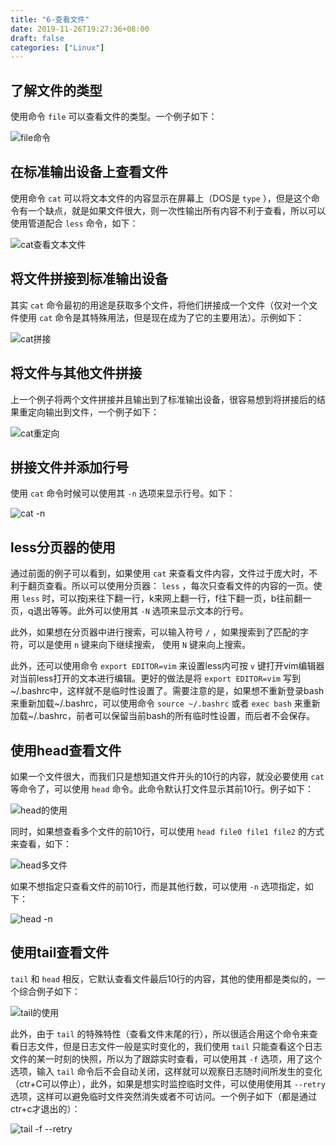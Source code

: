 ```yaml
---
title: "6-查看文件"
date: 2019-11-26T19:27:36+08:00
draft: false
categories: ["Linux"]
---
```


## 了解文件的类型
使用命令 `file` 可以查看文件的类型。一个例子如下：

![file命令][p0]

## 在标准输出设备上查看文件
使用命令 `cat` 可以将文本文件的内容显示在屏幕上（DOS是 `type` ），但是这个命令有一个缺点，就是如果文件很大，则一次性输出所有内容不利于查看，所以可以使用管道配合 `less` 命令，如下：

![cat查看文本文件][p1]

## 将文件拼接到标准输出设备
其实 `cat` 命令最初的用途是获取多个文件，将他们拼接成一个文件（仅对一个文件使用 `cat` 命令是其特殊用法，但是现在成为了它的主要用法）。示例如下：

![cat拼接][p2]

## 将文件与其他文件拼接
上一个例子将两个文件拼接并且输出到了标准输出设备，很容易想到将拼接后的结果重定向输出到文件，一个例子如下：

![cat重定向][p3]

## 拼接文件并添加行号
使用 `cat` 命令时候可以使用其 `-n` 选项来显示行号。如下：

![cat -n][p4]

## less分页器的使用
通过前面的例子可以看到，如果使用 `cat` 来查看文件内容，文件过于庞大时，不利于翻页查看。所以可以使用分页器： `less` ，每次只查看文件的内容的一页。使用 `less` 时，可以按j来往下翻一行，k来网上翻一行，f往下翻一页，b往前翻一页，q退出等等。此外可以使用其 `-N` 选项来显示文本的行号。

此外，如果想在分页器中进行搜索，可以输入符号 `/` ，如果搜索到了匹配的字符，可以是使用 `n` 键来向下继续搜索， 使用 `N` 键来向上搜索。

此外，还可以使用命令 `export EDITOR=vim` 来设置less内可按 `v` 键打开vim编辑器对当前less打开的文本进行编辑。更好的做法是将 `export EDITOR=vim` 写到~/.bashrc中，这样就不是临时性设置了。需要注意的是，如果想不重新登录bash来重新加载~/.bashrc，可以使用命令 `source ~/.bashrc` 或者 `exec bash` 来重新加载~/.bashrc，前者可以保留当前bash的所有临时性设置，而后者不会保存。

## 使用head查看文件
如果一个文件很大，而我们只是想知道文件开头的10行的内容，就没必要使用 `cat` 等命令了，可以使用 `head` 命令。此命令默认打文件显示其前10行。例子如下：

![head的使用][p5]

同时，如果想查看多个文件的前10行，可以使用 `head file0 file1 file2` 的方式来查看，如下：

![head多文件][p6]

如果不想指定只查看文件的前10行，而是其他行数，可以使用 `-n` 选项指定，如下：

![head -n][p7]

## 使用tail查看文件
 `tail` 和 `head` 相反，它默认查看文件最后10行的内容，其他的使用都是类似的，一个综合例子如下：

![tail的使用][p8]

此外，由于 `tail` 的特殊特性（查看文件末尾的行），所以很适合用这个命令来查看日志文件，但是日志文件一般是实时变化的，我们使用 `tail` 只能查看这个日志文件的某一时刻的快照，所以为了跟踪实时查看，可以使用其 `-f` 选项，用了这个选项，输入 `tail` 命令后不会自动关闭，这样就可以观察日志随时间所发生的变化（ctr+C可以停止），此外，如果是想实时监控临时文件，可以使用使用其 `--retry` 选项，这样可以避免临时文件突然消失或者不可访问。一个例子如下（都是通过ctr+c才退出的）：

![tail -f --retry][p9]



[p0]:./../media/20191126-1.png
[p1]:./../media/20191126-2.png
[p2]:./../media/20191126-3.png
[p3]:./../media/20191126-4.png
[p4]:./../media/20191126-5.png
[p5]:./../media/20191204-1.png
[p6]:./../media/20191204-2.png
[p7]:./../media/20191204-3.png
[p8]:./../media/20191204-4.png
[p9]:./../media/20191204-5.png





